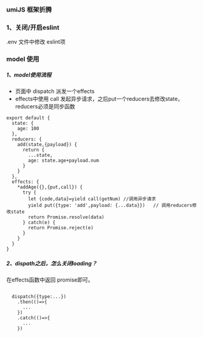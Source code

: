 ### umiJS 框架折腾

### 1、关闭/开启eslint
.env 文件中修改 eslint项

### model 使用
##### 1、model使用流程

- 页面中 dispatch 派发一个effects
- effects中使用 call 发起异步请求，之后put一个reducers去修改state，reducers必须是同步函数
```
export default {
  state: {
    age: 100
  },
  reducers: {
    add(state,{payload}) {
      return {
        ...state,
        age: state.age+payload.num
      }
    }
  },
  effects: {
    *addAge({},{put,call}) {
      try {
        let {code,data}=yield call(getNum) //调用异步请求
        yield put({type: 'add',payload: {...data}})   // 调用reducers修改state
        return Promise.resolve(data) 
      } catch(e) {
        return Promise.reject(e)
      }
    }
  }
}
```
##### 2、dispath之后，怎么关闭loading？
 在effects函数中返回 promise即可。
```
 
  dispatch({type:...})
    .then(()=>{
      ...
    })
    .catch(()=>{
      ...
    })
```
